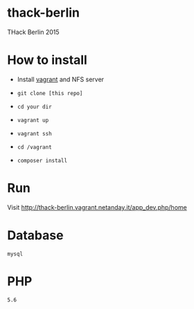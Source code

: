# thack-berlin
THack Berlin 2015

# How to install

* Install [vagrant](https://www.vagrantup.com/) and NFS server

* `git clone [this repo]`

* `cd your dir`

* `vagrant up`

* `vagrant ssh`

* `cd /vagrant`

* `composer install`

# Run

Visit http://thack-berlin.vagrant.netanday.it/app_dev.php/home


# Database

`mysql`

# PHP
`5.6`

